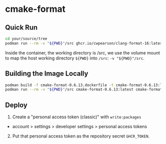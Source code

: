 # cmake-format

## Quick Run

```bash
cd your/source/tree
podman run --rm -v "${PWD}"/src ghcr.io/cwpearson/clang-format-16:latest clang-format ...
```

Inside the container, the working directory is /src, we use the volume mount to map the host working directory `${PWD}` into `/src`: `-v "${PWD}"/src`.

## Building the Image Locally

```bash
podman build -f cmake-format-0.6.13.dockerfile -t cmake-format-0.6.13:latest
podman run --rm -v "${PWD}"/src cmake-format-0.6.13:latest cmake-format ...
```

## Deploy

1. Create a "personal access token (classic)" with `write:packages`
  * account > settings > developer settings > personal access tokens
2. Put that personal access token as the repository secret `GHCR_TOKEN`.
